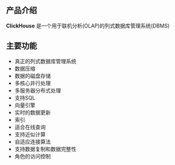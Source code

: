 ## 产品介绍

**ClickHouse** 是一个用于联机分析(OLAP)的列式数据库管理系统(DBMS)

## 主要功能

- 真正的列式数据库管理系统
- 数据压缩
- 数据的磁盘存储
- 多核心并行处理
- 多服务器分布式处理
- 支持SQL
- 向量引擎
- 实时的数据更新
- 索引
- 适合在线查询
- 支持近似计算
- 自适应连接算法
- 支持数据复制和数据完整性
- 角色的访问控制
